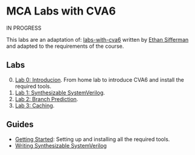 
# MCA Labs with CVA6

IN PROGRESS

This labs are an adaptation of: [labs-with-cva6](https://github.com/sifferman/labs-with-cva6) written by [Ethan Sifferman](https://github.com/sifferman) and adapted to the requirements of the course.

## Labs

0. [Lab 0: Introducion](./labs/intro_v2.md). From home lab to introduce CVA6 and install the required tools.
1. [Lab 1: Synthesizable SystemVerilog](./labs/sv_v2.md).
2. [Lab 2: Branch Prediction](./labs/branch-prediction_v2.md).
3. [Lab 3: Caching](./labs/caching_v2.md).

## Guides

* [Getting Started](./guides/getting-started.md): Setting up and installing all the required tools.
* [Writing Synthesizable SystemVerilog](./guides/synthesis.md)
